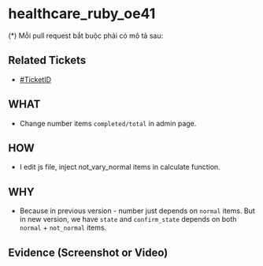 # healthcare_ruby_oe41

(*) Mỗi pull request bắt buộc phải có mô tả sau:
## Related Tickets
- [#TicketID](https://edu-redmine.sun-asterisk.vn/issues/???)

## WHAT
- Change number items `completed/total` in admin page.

## HOW
- I edit js file, inject not_vary_normal items in calculate function.

## WHY
- Because in previous version - number just depends on `normal` items. But in new version, we have `state` and `confirm_state` depends on both `normal` + `not_normal` items.

## Evidence (Screenshot or Video)
